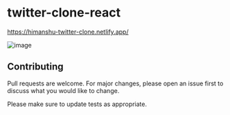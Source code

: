 # twitter-clone-react

<a href="https://himanshu-twitter-clone.netlify.app/">https://himanshu-twitter-clone.netlify.app/</a>

![image](https://user-images.githubusercontent.com/42701850/116681295-6bae3900-a9ca-11eb-8ecf-7389abc921b2.png)

## Contributing
Pull requests are welcome. For major changes, please open an issue first to discuss what you would like to change.

Please make sure to update tests as appropriate.
